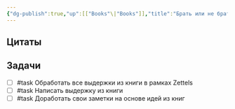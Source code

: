 ```yaml
---
{"dg-publish":true,"up":[["Books"\|"Books"]],"title":"Брать или не брать. Как собеседовать разработчика.","category":"book","status":"Waiting","tags":["books"],"rating":4,"date":"2023-01-15T20:52:35+04:00","modified_at":"2023-01-15T20:55:19+04:00","permalink":"/openbox/refs/brat-ili-ne-brat-kak-sobesedovat-razrabotchika/","dgPassFrontmatter":true}
---
```






## Цитаты



## Задачи

- [ ] #task Обработать все выдержки из книги в рамках Zettels
- [ ] #task Написать выдержку из книги
- [ ] #task Доработать свои заметки на основе идей из книг
